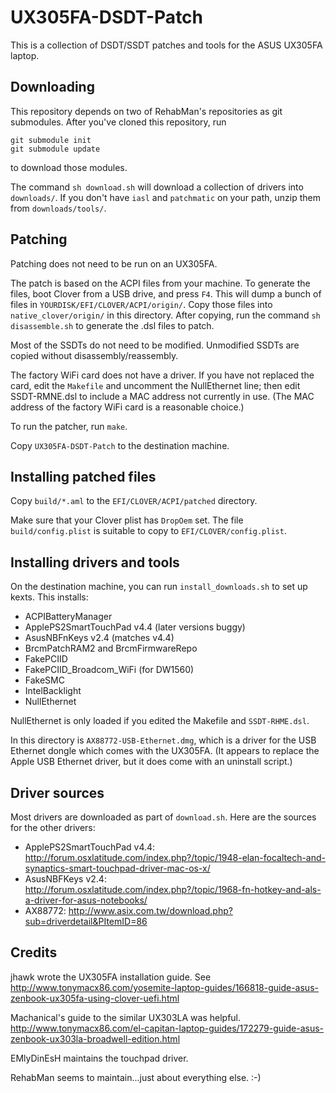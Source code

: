 # UX305FA-DSDT-Patch

This is a collection of DSDT/SSDT patches and tools for the ASUS UX305FA laptop.

## Downloading

This repository depends on two of RehabMan's repositories as git submodules. After you've cloned this repository, run

```
git submodule init
git submodule update
```

to download those modules. 

The command `sh download.sh` will download a collection of drivers into `downloads/`. If you don't have `iasl` and `patchmatic` on your path, unzip them from `downloads/tools/`.

## Patching

Patching does not need to be run on an UX305FA.

The patch is based on the ACPI files from your machine. To generate the files, boot Clover from a USB drive, and press `F4`. This will dump a bunch of files in `YOURDISK/EFI/CLOVER/ACPI/origin/`. Copy those files into `native_clover/origin/` in this directory. After copying, run the command `sh disassemble.sh` to generate the .dsl files to patch.

Most of the SSDTs do not need to be modified. Unmodified SSDTs are copied without disassembly/reassembly.

The factory WiFi card does not have a driver. If you have not replaced the card, edit the `Makefile` and uncomment the NullEthernet line; then edit SSDT-RMNE.dsl to include a MAC address not currently in use. (The MAC address of the factory WiFi card is a reasonable choice.)

To run the patcher, run `make`.

Copy `UX305FA-DSDT-Patch` to the destination machine.

## Installing patched files

Copy `build/*.aml` to the `EFI/CLOVER/ACPI/patched` directory.

Make sure that your Clover plist has `DropOem` set. The file `build/config.plist` is suitable to copy to `EFI/CLOVER/config.plist`.

## Installing drivers and tools

On the destination machine, you can run `install_downloads.sh` to set up kexts. This installs:

* ACPIBatteryManager
* ApplePS2SmartTouchPad v4.4 (later versions buggy)
* AsusNBFnKeys v2.4 (matches v4.4)
* BrcmPatchRAM2 and BrcmFirmwareRepo
* FakePCIID
* FakePCIID_Broadcom_WiFi (for DW1560)
* FakeSMC
* IntelBacklight
* NullEthernet

NullEthernet is only loaded if you edited the Makefile and `SSDT-RHME.dsl`.

In this directory is `AX88772-USB-Ethernet.dmg`, which is a driver for the USB Ethernet dongle which comes with the UX305FA. (It appears to replace the Apple USB Ethernet driver, but it does come with an uninstall script.)

## Driver sources

Most drivers are downloaded as part of `download.sh`. Here are the sources for the other drivers:

* ApplePS2SmartTouchPad v4.4: http://forum.osxlatitude.com/index.php?/topic/1948-elan-focaltech-and-synaptics-smart-touchpad-driver-mac-os-x/
* AsusNBFKeys v2.4: http://forum.osxlatitude.com/index.php?/topic/1968-fn-hotkey-and-als-a-driver-for-asus-notebooks/
* AX88772: http://www.asix.com.tw/download.php?sub=driverdetail&PItemID=86

## Credits

jhawk wrote the UX305FA installation guide. See http://www.tonymacx86.com/yosemite-laptop-guides/166818-guide-asus-zenbook-ux305fa-using-clover-uefi.html 

Machanical's guide to the similar UX303LA was helpful. http://www.tonymacx86.com/el-capitan-laptop-guides/172279-guide-asus-zenbook-ux303la-broadwell-edition.html

EMlyDinEsH maintains the touchpad driver.

RehabMan seems to maintain...just about everything else. :-)
